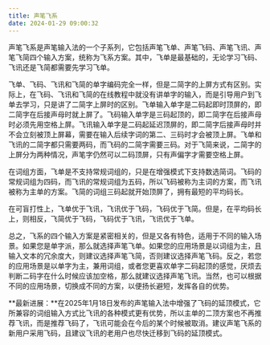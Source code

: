 ```yaml
---
title: 声笔飞系
date: 2024-01-29 09:00:32
---
```


声笔飞系是声笔输入法的一个子系列，它包括声笔飞单、声笔飞码、声笔飞讯、声笔飞简四个输入方案，统称为飞系方案。其中，飞单是最基础的，无论学习飞码、飞讯还是飞简都需要先学习飞单。

飞单、飞码、飞讯和飞简的单字编码完全一样，但是二简字的上屏方式有区别。实际上，在飞码、飞讯和飞简的在线教程中就没有讲单字的输入，而是引导用户到飞单去学习，只是讲了二简字上屏时的区别。飞单输入单字是二码起即时顶屏的，即二简字在后接声母时就上屏了。飞码输入单字是三码起顶的，即二简字在后接声母时必须先用空格上屏。飞讯输入单字是二码起延迟顶屏的，即二简字后接声母时并不会立刻被顶上屏幕，需要在输入后续字词的第二、三码时才会被顶上屏。飞单和飞讯的二简字都只需要两码，而飞码的二简字需要三码。对于飞简来说，二简字的上屏分为两种情况，声笔字仍然可以二码顶屏，只有声偏字才需要空格上屏。

在词组方面，飞单是不支持常规词组的，只是在增强模式下支持数选简词。飞码的常规词组为四码，而飞讯的常规词组为五码，所以飞码被称为主词的方案，而飞讯被称为主单的方案。飞简的词组三码起就开始顶屏了，拥有最短的平均码长。

在可盲打性上，飞单优于飞讯，飞讯优于飞码，飞码优于飞简。但是，在平均码长上，则相反，飞简优于飞码，飞码优于飞讯，飞讯优于飞单。

总之，飞系的四个输入方案是紧密相关的，但是又各有特色，适用于不同的输入场景。如果您是单字派，那么就选择声笔飞单。如果您的应用场景是以词组为主，且输入文本的冗余度大，则建议选择声笔飞简，否则建议选择声笔飞码。反之，若您的应用场景是以单字为主，兼用词组，或者您更喜欢单字二码起顶的感觉，厌烦去判断二码字在什么时候应该加空格，那么就建议选择声笔飞讯。当然，也可以根据不同的应用场景，切换成不同的方案，以便扬长避短，发挥各自的优势。

**最新进展：**在2025年1月18日发布的声笔输入法中增强了飞码的延顶模式，它所兼容的词组输入方式比飞讯的各种模式更有优势，所以主单的二顶方案也不再推荐飞讯，而是推荐飞码了，飞讯可能会在今后的某个时候被取消。建议声笔飞系的新用户采用飞码，且建议飞讯的老用户也尽快迁移到飞码的延顶模式。

